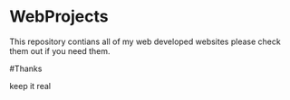# WebProjects

This repository contians all of my web developed websites please check them out if you need them. 


#Thanks

keep it real

